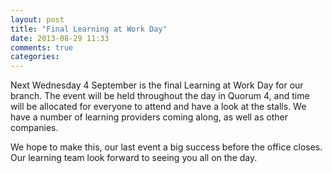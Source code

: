```yaml
---
layout: post
title: "Final Learning at Work Day"
date: 2013-08-29 11:33
comments: true
categories: 
---
```

Next Wednesday 4 September is the final Learning at Work Day for our branch. The event will be held throughout the day in Quorum 4, and time will be allocated for everyone to attend and have a look at the stalls. We have a number of learning providers coming along, as well as other companies.

We hope to make this, our last event a big success before the office closes. Our learning team look forward to seeing you all on the day.